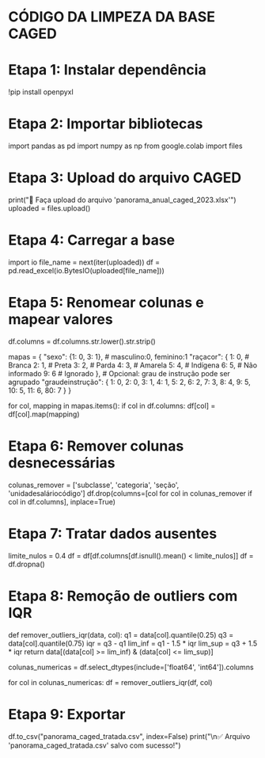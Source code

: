 # CÓDIGO DA LIMPEZA DA BASE CAGED

# Etapa 1: Instalar dependência
!pip install openpyxl

# Etapa 2: Importar bibliotecas
import pandas as pd
import numpy as np
from google.colab import files

# Etapa 3: Upload do arquivo CAGED
print("📁 Faça upload do arquivo 'panorama_anual_caged_2023.xlsx'")
uploaded = files.upload()

# Etapa 4: Carregar a base
import io
file_name = next(iter(uploaded))
df = pd.read_excel(io.BytesIO(uploaded[file_name]))

# Etapa 5: Renomear colunas e mapear valores
df.columns = df.columns.str.lower().str.strip()

mapas = {
    "sexo": {1: 0, 3: 1},  # masculino:0, feminino:1
    "raçacor": {
        1: 0,  # Branca
        2: 1,  # Preta
        3: 2,  # Parda
        4: 3,  # Amarela
        5: 4,  # Indígena
        6: 5,  # Não informado
        9: 6   # Ignorado
    },
    # Opcional: grau de instrução pode ser agrupado
    "graudeinstrução": {
        1: 0, 2: 0, 3: 1, 4: 1, 5: 2, 6: 2,
        7: 3, 8: 4, 9: 5, 10: 5, 11: 6, 80: 7
    }
}

for col, mapping in mapas.items():
    if col in df.columns:
        df[col] = df[col].map(mapping)

# Etapa 6: Remover colunas desnecessárias
colunas_remover = ['subclasse', 'categoria', 'seção', 'unidadesaláriocódigo']
df.drop(columns=[col for col in colunas_remover if col in df.columns], inplace=True)

# Etapa 7: Tratar dados ausentes
limite_nulos = 0.4
df = df[df.columns[df.isnull().mean() < limite_nulos]]
df = df.dropna()

# Etapa 8: Remoção de outliers com IQR
def remover_outliers_iqr(data, col):
    q1 = data[col].quantile(0.25)
    q3 = data[col].quantile(0.75)
    iqr = q3 - q1
    lim_inf = q1 - 1.5 * iqr
    lim_sup = q3 + 1.5 * iqr
    return data[(data[col] >= lim_inf) & (data[col] <= lim_sup)]

colunas_numericas = df.select_dtypes(include=['float64', 'int64']).columns

for col in colunas_numericas:
    df = remover_outliers_iqr(df, col)

# Etapa 9: Exportar
df.to_csv("panorama_caged_tratada.csv", index=False)
print("\n✅ Arquivo 'panorama_caged_tratada.csv' salvo com sucesso!")
